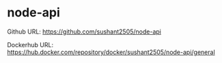 # node-api
Github URL:         https://github.com/sushant2505/node-api

Dockerhub URL:      https://hub.docker.com/repository/docker/sushant2505/node-api/general
